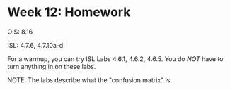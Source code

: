 # Week 12: Homework

OIS: 8.16

ISL: 4.7.6, 4.7.10a-d

For a warmup, you can try ISL Labs 4.6.1, 4.6.2, 4.6.5.  You do *NOT* have to turn anything in on these labs.

NOTE: The labs describe what the "confusion matrix" is.
